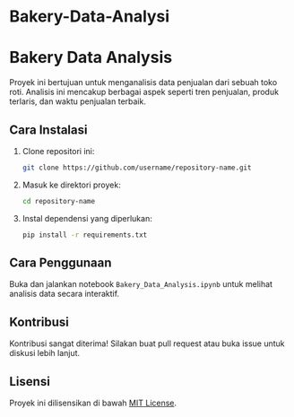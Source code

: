 # Bakery-Data-Analysi

# Bakery Data Analysis

Proyek ini bertujuan untuk menganalisis data penjualan dari sebuah toko roti. Analisis ini mencakup berbagai aspek seperti tren penjualan, produk terlaris, dan waktu penjualan terbaik.

## Cara Instalasi

1. Clone repositori ini:
   ```bash
   git clone https://github.com/username/repository-name.git
   ```
2. Masuk ke direktori proyek:
   ```bash
   cd repository-name
   ```
3. Instal dependensi yang diperlukan:
   ```bash
   pip install -r requirements.txt
   ```

## Cara Penggunaan

Buka dan jalankan notebook `Bakery_Data_Analysis.ipynb` untuk melihat analisis data secara interaktif.

## Kontribusi

Kontribusi sangat diterima! Silakan buat pull request atau buka issue untuk diskusi lebih lanjut.

## Lisensi

Proyek ini dilisensikan di bawah [MIT License](LICENSE).
